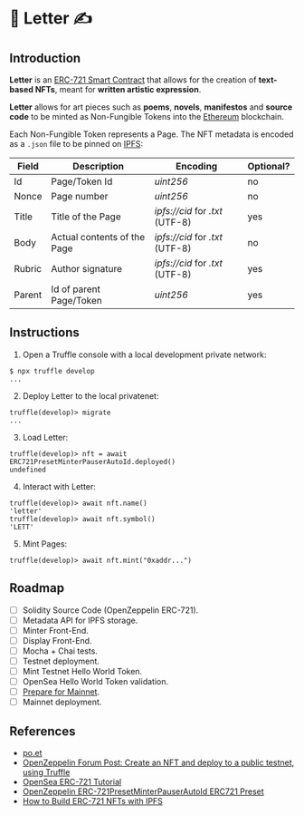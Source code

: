 # 📜 Letter ✍️

## Introduction

**Letter** is an [ERC-721 Smart Contract](https://eips.ethereum.org/EIPS/eip-721) that allows for the creation of **text-based NFTs**, meant for **written artistic expression**.


**Letter** allows for art pieces such as **poems**, **novels**, **manifestos** and **source code** to be minted as Non-Fungible Tokens into the [Ethereum](https://ethereum.org/en/) blockchain.


Each Non-Fungible Token represents a Page. The NFT metadata is encoded as a `.json` file to be pinned on [IPFS](https://ipfs.io/):

<table class="tg">
<thead>
  <tr>
    <th class="tg-roi2">Field<br></th>
    <th class="tg-roi2">Description</th>
    <th class="tg-roi2">Encoding</th>
    <th class="tg-roi2">Optional?</th>
  </tr>
</thead>
<tbody>
  <tr>
    <td class="tg-9wq8">Id</td>
    <td class="tg-9wq8">Page/Token Id</td>
    <td class="tg-9wq8"><span style="font-style:italic">uint256</span></td>
    <td class="tg-9wq8">no</td>
  </tr>
  <tr>
    <td class="tg-9wq8">Nonce</td>
    <td class="tg-9wq8">Page number</td>
    <td class="tg-9wq8"><span style="font-style:italic">uint256</span></td>
    <td class="tg-9wq8">no</td>
  </tr>
  <tr>
    <td class="tg-9wq8">Title</td>
    <td class="tg-9wq8">Title of the Page</td>
    <td class="tg-9wq8"><span style="font-style:italic">ipfs://cid</span> for <span style="font-style:italic">.txt</span> (UTF-8)</td>
    <td class="tg-9wq8">yes</td>
  </tr>
  <tr>
    <td class="tg-9wq8">Body</td>
    <td class="tg-9wq8">Actual contents of the Page</td>
    <td class="tg-9wq8"><span style="font-style:italic">ipfs://cid</span> for <span style="font-style:italic">.txt</span> (UTF-8)</td>
    <td class="tg-9wq8">no</td>
  </tr>
  <tr>
    <td class="tg-0lax">Rubric</td>
    <td class="tg-baqh">Author signature</td>
    <td class="tg-0lax"><span style="font-style:italic">ipfs://cid </span>for <span style="font-style:italic">.txt</span> (UTF-8)</td>
    <td class="tg-baqh">yes</td>
  </tr>
  <tr>
    <td class="tg-9wq8">Parent</td>
    <td class="tg-9wq8">Id of parent Page/Token</td>
    <td class="tg-9wq8"><span style="font-style:italic">uint256</span></td>
    <td class="tg-9wq8">yes</td>
  </tr>
</tbody>
</table>

## Instructions

1. Open a Truffle console with a local development private network:
```
$ npx truffle develop
...
```

2. Deploy Letter to the local privatenet:
```
truffle(develop)> migrate
...
```

3. Load Letter:
```
truffle(develop)> nft = await ERC721PresetMinterPauserAutoId.deployed()
undefined
```

4. Interact with Letter:
```
truffle(develop)> await nft.name()
'letter'
truffle(develop)> await nft.symbol()
'LETT'
```

5. Mint Pages:
```
truffle(develop)> await nft.mint("0xaddr...")
```

## Roadmap

- [ ] Solidity Source Code (OpenZeppelin ERC-721).
- [ ] Metadata API for IPFS storage.
- [ ] Minter Front-End.
- [ ] Display Front-End.
- [ ] Mocha + Chai tests.
- [ ] Testnet deployment.
- [ ] Mint Testnet Hello World Token.
- [ ] OpenSea Hello World Token validation.
- [ ] [Prepare for Mainnet](https://docs.openzeppelin.com/learn/preparing-for-mainnet).
- [ ] Mainnet deployment.

## References
 - [po.et](https://poetproject.medium.com/)
 - [OpenZeppelin Forum Post: Create an NFT and deploy to a public testnet, using Truffle](https://forum.openzeppelin.com/t/create-an-nft-and-deploy-to-a-public-testnet-using-truffle/2961)
 - [OpenSea ERC-721 Tutorial](https://docs.opensea.io/docs/1-structuring-your-smart-contract)
 - [OpenZeppelin ERC-721PresetMinterPauserAutoId ERC721 Preset](https://docs.openzeppelin.com/contracts/3.x/api/presets#ERC721PresetMinterPauserAutoId)
 - [How to Build ERC-721 NFTs with IPFS](https://medium.com/pinata/how-to-build-erc-721-nfts-with-ipfs-e76a21d8f914)

